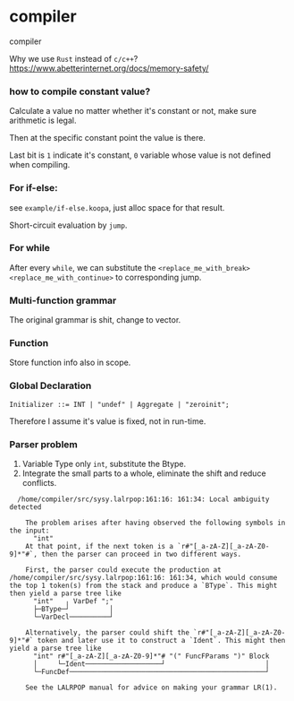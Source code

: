 # compiler
compiler

Why we use `Rust` instead of `c/c++`? https://www.abetterinternet.org/docs/memory-safety/


### how to compile constant value?

Calculate a value no matter whether it's constant or not, make sure arithmetic is legal.

Then at the specific constant point the value is there.

Last bit is `1` indicate it's constant, `0` variable whose value is not defined when compiling.

### For if-else:
see `example/if-else.koopa`, just alloc space for that result.

Short-circuit evaluation by `jump`.

### For while 
After every `while`, we can substitute the `<replace_me_with_break>` `<replace_me_with_continue>` to corresponding jump.

### Multi-function grammar
The original grammar is shit, change to vector.


### Function
Store function info also in scope.

### Global Declaration
```
Initializer ::= INT | "undef" | Aggregate | "zeroinit";
```

Therefore I assume it's value is fixed, not in run-time.


### Parser problem

1. Variable Type only `int`, substitute the Btype.
2. Integrate the small parts to a whole, eliminate the shift and reduce conflicts.

```
  /home/compiler/src/sysy.lalrpop:161:16: 161:34: Local ambiguity detected

    The problem arises after having observed the following symbols in the input:
      "int"
    At that point, if the next token is a `r#"[_a-zA-Z][_a-zA-Z0-9]*"#`, then the parser can proceed in two different ways.

    First, the parser could execute the production at /home/compiler/src/sysy.lalrpop:161:16: 161:34, which would consume the top 1 token(s) from the stack and produce a `BType`. This might then yield a parse tree like
      "int"   ╷ VarDef ";"
      ├─BType─┘          │
      └─VarDecl──────────┘

    Alternatively, the parser could shift the `r#"[_a-zA-Z][_a-zA-Z0-9]*"#` token and later use it to construct a `Ident`. This might then yield a parse tree like
      "int" r#"[_a-zA-Z][_a-zA-Z0-9]*"# "(" FuncFParams ")" Block
      │     └─Ident───────────────────┘                         │
      └─FuncDef─────────────────────────────────────────────────┘

    See the LALRPOP manual for advice on making your grammar LR(1).
```